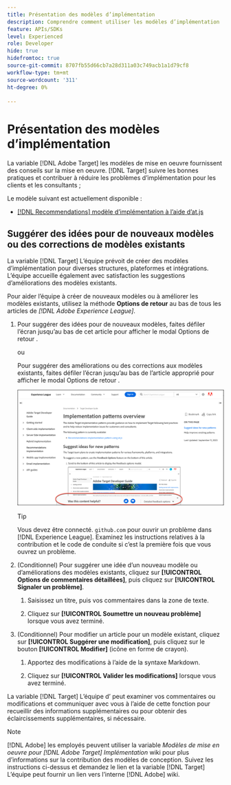 ```yaml
---
title: Présentation des modèles d’implémentation
description: Comprendre comment utiliser les modèles d’implémentation
feature: APIs/SDKs
level: Experienced
role: Developer
hide: true
hidefromtoc: true
source-git-commit: 8707fb55d66cb7a28d311a03c749acb1a1d79cf8
workflow-type: tm+mt
source-wordcount: '311'
ht-degree: 0%

---
```


# Présentation des modèles d’implémentation

La variable [!DNL Adobe Target] les modèles de mise en oeuvre fournissent des conseils sur la mise en oeuvre. [!DNL Target] suivre les bonnes pratiques et contribuer à réduire les problèmes d’implémentation pour les clients et les consultants ;

Le modèle suivant est actuellement disponible :

* [[!DNL Recommendations] modèle d’implémentation à l’aide d’at.js](/help/dev/patterns/recs-atjs/recs-implementation-pattern-atjs.md)

## Suggérer des idées pour de nouveaux modèles ou des corrections de modèles existants

La variable [!DNL Target] L’équipe prévoit de créer des modèles d’implémentation pour diverses structures, plateformes et intégrations. L’équipe accueille également avec satisfaction les suggestions d’améliorations des modèles existants.

Pour aider l’équipe à créer de nouveaux modèles ou à améliorer les modèles existants, utilisez la méthode **Options de retour** au bas de tous les articles de *[!DNL Adobe Experience League]*.

1. Pour suggérer des idées pour de nouveaux modèles, faites défiler l’écran jusqu’au bas de cet article pour afficher le modal Options de retour .

   ou

   Pour suggérer des améliorations ou des corrections aux modèles existants, faites défiler l’écran jusqu’au bas de l’article approprié pour afficher le modal Options de retour .

   ![Modèle d’options de retour dans Experience League](/help/dev/patterns/assets/feedback-options.png)

   >[!TIP]
   >
   >Vous devez être connecté. `github.com` pour ouvrir un problème dans [!DNL Experience League]. Examinez les instructions relatives à la contribution et le code de conduite si c’est la première fois que vous ouvrez un problème.

1. (Conditionnel) Pour suggérer une idée d’un nouveau modèle ou d’améliorations des modèles existants, cliquez sur **[!UICONTROL Options de commentaires détaillées]**, puis cliquez sur **[!UICONTROL Signaler un problème]**.

   1. Saisissez un titre, puis vos commentaires dans la zone de texte.

   1. Cliquez sur **[!UICONTROL Soumettre un nouveau problème]** lorsque vous avez terminé.

1. (Conditionnel) Pour modifier un article pour un modèle existant, cliquez sur **[!UICONTROL Suggérer une modification]**, puis cliquez sur le bouton **[!UICONTROL Modifier]** (icône en forme de crayon).

   1. Apportez des modifications à l’aide de la syntaxe Markdown.

   1. Cliquez sur **[!UICONTROL Valider les modifications]** lorsque vous avez terminé.

La variable [!DNL Target] L’équipe d’ peut examiner vos commentaires ou modifications et communiquer avec vous à l’aide de cette fonction pour recueillir des informations supplémentaires ou pour obtenir des éclaircissements supplémentaires, si nécessaire.

>[!NOTE]
>
>[!DNL Adobe] les employés peuvent utiliser la variable *Modèles de mise en oeuvre pour [!DNL Adobe Target] Implémentation* wiki pour plus d’informations sur la contribution des modèles de conception. Suivez les instructions ci-dessus et demandez le lien et la variable [!DNL Target] L’équipe peut fournir un lien vers l’interne [!DNL Adobe] wiki.













